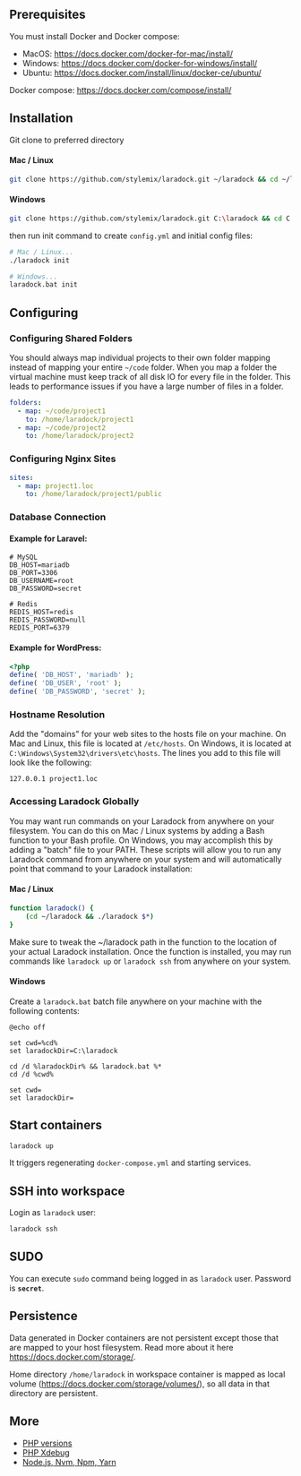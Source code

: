 ## Prerequisites

You must install Docker and Docker compose:

- MacOS: https://docs.docker.com/docker-for-mac/install/
- Windows: https://docs.docker.com/docker-for-windows/install/
- Ubuntu: https://docs.docker.com/install/linux/docker-ce/ubuntu/

Docker compose: https://docs.docker.com/compose/install/

## Installation

Git clone to preferred directory

#### Mac / Linux

```bash
git clone https://github.com/stylemix/laradock.git ~/laradock && cd ~/laradock
```

#### Windows

```bash
git clone https://github.com/stylemix/laradock.git C:\laradock && cd C:\laradock
```

then run init command to create `config.yml` and initial config files:
```bash
# Mac / Linux...
./laradock init

# Windows...
laradock.bat init
```

## Configuring

### Configuring Shared Folders

You should always map individual projects to their own folder mapping instead of mapping your entire `~/code` folder.
When you map a folder the virtual machine must keep track of all disk IO for every file in the folder. This leads to performance issues if you have a large number of files in a folder.

```yaml
folders:
  - map: ~/code/project1
    to: /home/laradock/project1
  - map: ~/code/project2
    to: /home/laradock/project2
```

### Configuring Nginx Sites

```yaml
sites:
  - map: project1.loc
    to: /home/laradock/project1/public
```

### Database Connection

#### Example for Laravel:
```dotenv
# MySQL
DB_HOST=mariadb
DB_PORT=3306
DB_USERNAME=root
DB_PASSWORD=secret

# Redis
REDIS_HOST=redis
REDIS_PASSWORD=null
REDIS_PORT=6379
```

#### Example for WordPress:
```php
<?php
define( 'DB_HOST', 'mariadb' );
define( 'DB_USER', 'root' );
define( 'DB_PASSWORD', 'secret' );
```

### Hostname Resolution

Add the "domains" for your web sites to the hosts file on your machine. 
On Mac and Linux, this file is located at `/etc/hosts`.
On Windows, it is located at `C:\Windows\System32\drivers\etc\hosts`.
The lines you add to this file will look like the following:

```
127.0.0.1 project1.loc
```

### Accessing Laradock Globally

You may want run commands on your Laradock from anywhere on your filesystem.
You can do this on Mac / Linux systems by adding a Bash function to your Bash profile.
On Windows, you may accomplish this by adding a "batch" file to your PATH.
These scripts will allow you to run any Laradock command from anywhere on your system
and will automatically point that command to your Laradock installation:

#### Mac / Linux

```bash
function laradock() {
    (cd ~/laradock && ./laradock $*)
}
```

Make sure to tweak the ~/laradock path in the function to the location of your actual Laradock installation.
Once the function is installed, you may run commands like `laradock up` or `laradock ssh` from anywhere on your system.

#### Windows

Create a `laradock.bat` batch file anywhere on your machine with the following contents:

```
@echo off

set cwd=%cd%
set laradockDir=C:\laradock

cd /d %laradockDir% && laradock.bat %*
cd /d %cwd%

set cwd=
set laradockDir=
```

## Start containers

```bash
laradock up
```

It triggers regenerating `docker-compose.yml` and starting services.

## SSH into workspace

Login as `laradock` user:
```bash
laradock ssh
```

## SUDO

You can execute `sudo` command being logged in as `laradock` user. 
Password is **`secret`**.

## Persistence

Data generated in Docker containers are not persistent except those 
that are mapped to your host filesystem.
Read more about it here https://docs.docker.com/storage/.

Home directory `/home/laradock` in workspace container is mapped as local volume (https://docs.docker.com/storage/volumes/), 
so all data in that directory are persistent.

## More

- [PHP versions](docs/php_versions.md)
- [PHP Xdebug](docs/xdebug.md)
- [Node.js, Nvm, Npm, Yarn](docs/nodejs.md)
